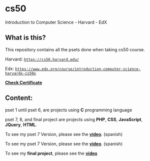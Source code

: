 # cs50
Introduction to Computer Science - Harvard - EdX

## What is this?
This repository contains all the psets done when taking cs50 course.

Harvard: [`https://cs50.harvard.edu/`](https://cs50.harvard.edu/)

Edx: [`https://www.edx.org/course/introduction-computer-science-harvardx-cs50x`](https://www.edx.org/course/introduction-computer-science-harvardx-cs50x)

[**Check Certificate**](https://courses.edx.org/certificates/1fe3bc4a26ef40ca84be1cca1ad877f2)

## Content: 
pset 1 until pset 6, are projects using **C** programming language

pset 7, 8, and final project are projects using **PHP**, **CSS**, **JavaScript**, **JQuery**, **HTML**.

To see my pset 7 Version, please see the [**video**](https://youtu.be/cLSDylyk2MI). (spanish)

To see my pset 7 Version, please see the [**video**](https://youtu.be/p1TmkL_FyP0). (spanish)

To see my **final project**, please see the [**video**](https://youtu.be/2zWBjwMZssI)

